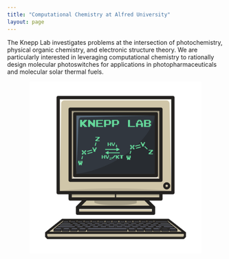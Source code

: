 ```yaml
---
title: "Computational Chemistry at Alfred University"
layout: page
---
```

The Knepp Lab investigates problems at the intersection of photochemistry, physical organic chemistry, and electronic structure theory. We are particularly interested in leveraging computational chemistry to rationally design molecular photoswitches for applications in photopharmaceuticals and molecular solar thermal fuels.

<img src="logo.png" 
        alt="Picture" 
        width="400" 
        height="400" 
        style="display: block; margin: 0 auto" />
